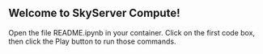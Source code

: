 <h2>Welcome to SkyServer Compute!</h2>

<p>Open the file README.ipynb in your container. Click on the first code box, then click the Play button to run those commands.</p>